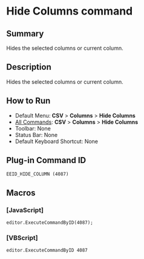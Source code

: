 # Hide Columns command

## Summary

Hides the selected columns or current column.

## Description

Hides the selected columns or current column.

## How to Run

- Default Menu: **CSV** \> **Columns** \> **Hide Columns**
- [All Commands](../tools/all_commands): **CSV** \> **Columns** \> **Hide Columns**
- Toolbar: None
- Status Bar: None
- Default Keyboard Shortcut: None

## Plug-in Command ID

```
EEID_HIDE_COLUMN (4087)```

## Macros

### \[JavaScript\]

```
editor.ExecuteCommandByID(4087);
```

### \[VBScript\]

```
editor.ExecuteCommandByID 4087
```

